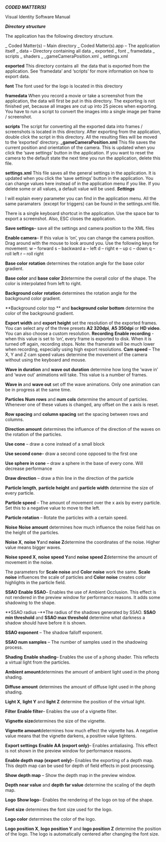 ***CODED MATTER(S)***

Visual Identity Software
Manual 

***Directory structure***

The application has the following directory structure.

_ Coded Matter(s) – Main directory
	_ Coded Matter(s).app – The application itself
	_ data – Directory containing all data
		_ exported
		_ font
		_ framedata
		_ scripts
		_ shaders
		_ \_gameCameraPosition.xml
		_ settings.xml

**exported**
This directory contains all  the data that is exported from the
application. See ‘framedata’ and ‘scripts’ for more information on how
to export data.

**font**
The font used for the logo is located in this directory

**framedata**
When you record a movie or take a screenshot from the application, the
data will first be put in this directory. The exporting is not finished
yet, because all images are cut up into 25 pieces when exporting. You
have to run a script to convert the images into a single image per frame
/ screenshot.

**scripts**
The script for converting all the exported data into frames /
screenshots is located in this directory. After exporting from the
application, double click the script in this directory. All the
resulting files will be moved to the ‘exported’ directory.
**_gameCameraPosition.xml**
This file saves the current position and orientation of the camera. This
is updated when you click the ‘save settings’ button in the application.
If you want to reset the camera to the default state the next time you
run the application, delete this file.

**settings.xml**
This file saves all the general settings in the application. It is
updated when you click the ‘save settings’ button in the application.
You can change values here instead of in the application menu if you
like. If you delete some or all values, a default value will be used.
***Settings***

I will explain every parameter you can find in the application menu. All
the same paramaters  (except for triggers) can be found in the
settings.xml file.

There is a single keyboard shortcut in the application. Use the space
bar to export a screenshot. Also, ESC closes the application.

**Save settings**– save all the settings and camera position to the XML
files

**Enable camera**– If this value is ‘on’, you can change the camera
position. Drag around with the mouse to look around you. Use the
following keys for movement:
w – forward
s – backward
a – left
d – right
e – up
c – down
q – roll left
r – roll right

**Base color** **rotation** determines the rotation angle for the base
color gradient.

**Base color** and **base color 2**determine the overall color of the
shape. The color is interpolated from left to right.

**Background color** **rotation** determines the rotation angle for the
background color gradient.

**Background color top ** and **background color bottom** determine the
color of the background gradient.

**Export width** and **export height** set the resolution of the
exported frames. You can select any of the three presets **A2 320dpi**,
**A5 350dpi** or **HD video**. You can also choose a custom resolution.
**Recording**
**Enable recording** - when this value is set to ‘on’, every frame is
exported to disk. When it is turned off again, recording stops. Note:
the framerate will be much lower when recording, especially using high
export resolutions.
**Cam speed** – The X, Y and Z cam speed values determine the movement
of the camera without using the keyboard and mouse.

**Wave in duration** and **wave out duration** determine how long the
‘wave in’ and ‘wave out’ animations will take. This value is a number of
frames.

**Wave in** and **wave out** set off the wave animations. Only one
animation can be in progress at the same time.

**Particles**
**Num rows** and **num cols** determine the amount of particles.
Whenever one of these values is changed, any offset on the x axis is
reset.

**Row spacing** and **column spacing** set the spacing between rows and
columns.

**Direction amount** determines the influence of the direction of the
waves on the rotation of the particles.

**Use cone** – draw a cone instead of a small block

**Use second cone**– draw a second cone opposed to the first one

**Use sphere in cone** – draw a sphere in the base of every cone. Will
decrease performance

**Draw direction** – draw a thin line in the direction of the particle

**Particle length**, **particle height** and **particle width**
determine the size of every particle.

**Particle speed** – The amount of movement over the x axis by every
particle. Set this to a negative value to move to the left.

**Particle rotation** – Rotate the particles with a certain speed.

**Noise**
**Noise amount** determines how much influence the noise field has on
the height of the particles.

**Noise X**, **noise Y**and **noise Z**determine the coordinates of the
noise. Higher value means bigger waves.

**Noise speed X**, **noise speed Y**and **noise speed Z**determine the
amount of movement in the noise.

The parameters for **Scale noise** and **Color noise** work the same.
**Scale noise** influences the scale of particles and **Color noise**
creates color highlights in the particle field.

**SSAO**
**Enable SSAO**– Enables the use of Ambient Occlusion. This effect is
not rendered in the preview window for performance reasons. It adds some
shadowing to the shape.

**SSAO radius –**The radius of the shadows generated by SSAO.
**SSAO min threshold** and **SSAO max threshold** determine what
darkness a shadow should have before it is shown.

**SSAO exponent** – The shadow falloff exponent. 

**SSAO num samples** – The number of samples used in the shadowing
process.

**Shading**
**Enable shading**– Enables the use of a phong shader. This reflects a
virtual light from the particles.

**Ambient amount**determines the amount of ambient light used in the
phong shading.

**Diffuse amount** determines the amount of diffuse light used in the
phong shading.

**Light X**, **light Y** and **light Z** determine the position of the
virtual light.

**Filter**
**Enable filter**– Enables the use of a vignette filter.

**Vignette size**determines the size of the vignette.

**Vignette amount**determines how much effect the vignette has. A
negative value means that the vignette darkens, a positive value
lightens.

**Export settings**
**Enable AA (export only)**– Enables antialiasing. This effect is not
shown in the preview window for performance reasons.

**Enable depth map (export only)**– Enables the exporting of a depth
map. This depth map can be used for depth of field effects in post
processing.

**Show depth map** – Show the depth map in the preview window.

**Depth near value** and **depth far value** determine the scaling of
the depth map.

**Logo**
**Show logo**– Enables the rendering of the logo on top of the shape.

**Font size** determines the font size used for the logo.

**Logo color** determines the color of the logo.

**Logo position X**, **logo position Y** and **logo position Z**
determine the position of the logo. The logo is automatically centered
after changing the font size.
